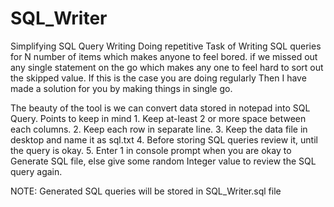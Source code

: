 # SQL_Writer
Simplifying SQL Query Writing 
Doing repetitive Task of Writing SQL queries for N number of items which makes anyone to feel bored.
if we missed out any single statement on the go which makes any one to feel hard to sort out the skipped value.
If this is the case you are doing regularly Then I have made a solution for you by making things in single go.

The beauty of the tool is we can convert data stored in notepad  into SQL Query.
Points to keep in mind 
                      1. Keep at-least 2 or more space between each columns.
                      2. Keep each row in separate line.
                      3. Keep the data file in desktop and name it as sql.txt
                      4. Before storing SQL queries review it, until the query is okay.
                      5. Enter 1 in console prompt when you are okay to Generate SQL file, else give some random Integer value to review the SQL query again.
                      
NOTE: Generated SQL queries will be stored in SQL_Writer.sql file
                      
